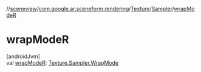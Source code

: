 //[sceneview](../../../../index.md)/[com.google.ar.sceneform.rendering](../../index.md)/[Texture](../index.md)/[Sampler](index.md)/[wrapModeR](wrap-mode-r.md)

# wrapModeR

[androidJvm]\
val [wrapModeR](wrap-mode-r.md): [Texture.Sampler.WrapMode](-wrap-mode/index.md)
